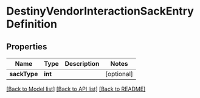 # DestinyVendorInteractionSackEntryDefinition

## Properties
Name | Type | Description | Notes
------------ | ------------- | ------------- | -------------
**sackType** | **int** |  | [optional] 

[[Back to Model list]](../README.md#documentation-for-models) [[Back to API list]](../README.md#documentation-for-api-endpoints) [[Back to README]](../README.md)


